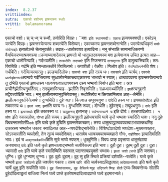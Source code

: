 ```yaml
---
index:  8.2.37
vrittiindex: 
sutra:  एकाचो बशोभष् झषन्तस्य स्ध्वोः
vritti:  balamanorama 
---
```


एकाचो वशो। स् च् ध्व् च स्ध्वौ, तयोरिति विग्रहः। ``बश` इति स्थानषष्ठी। एकाच` इत्यवयवषष्ठी। एकोऽच् यस्येति विग्रहः। झषन्तस्येत्यस्य शब्दस्येति विशेष्यम्। एकाच्कस्य झषन्तशब्देनान्वेति। पदस्येत्यधिकृतं `स्कोः संयोगाद्योः` इत्यतोऽन्ते चेत्यनुवर्तते। तदाह--धातोरवयव इत्यादिना। ननु संभवति सामानाधिकरण्ये वैयधिकरण्याश्रयणस्या।ञन्याय्यत्वादेकाच् झषन्तो यो धातुस्तदवयवस्य बश इत्येवान्वय उचित इत्यत आह--एकाचो धातोरित्यादि। गर्दभयतीति। `तत्करोति तदाचष्टे` इति णिजन्तस्य `सनाद्यन्ताः` इति दातुत्वात्तिबादि। ततः क्विबिति। गर्दभि इति ण्यन्तात्कर्तरि क्विबित्यर्थः। कपावितौ। वेर्लोपः। णिलोप इति। `णेरनिटीत्यनेने`ति शेषः। गर्धबिति। गर्दभित्यस्मात्सुः। हल्ङ्यादिलोपः। `एकाचो बशः` इति दस्य धः। `वावसाने` इति चर्त्वम्। `एकाचो धातोर्झषन्तस्ये`त्यन्वये गर्दभित्यस्य सुब्धातोरनेकाच्त्वाद्दकारस्य भष्भावो न स्यात्। धात्ववयवस्य झषन्तस्येत्यन्वये तु दभिति एकाचो झषन्तस्य धात्वयवत्वात्तदवयवस्य दस्य भष्भावो निर्बाध इति भावः। अत्र प्राचीनैर्झलीत्यनुवर्तितम्। तदयुक्तमित्याह--झलीति निवृत्तमिति। स#आमर्थ्यादिति। `झली`त्यनुवृत्तौ तद्वैयर्थ्यादिति भावः। ननु झलीत्यस्यानुवृत्तिरेवास्तु। स्ध्वोरित्येव न क्रियतामित्यत आह--तेनेति। झलीत्यननुवर्तनेनेत्यर्थः। दुग्घमिति। दुहेः क्तः। कित्त्वान्न सघूपधगुणः। `दादेः`ति हस्य धः। `झषस्तथोर्धोऽधः` इति तकारस्य धः। `झलां जश् झशी`ति घस्य गः। दुग्धमिति रूपम्। दोग्धेति। दुहेस्तृच्। लघूपधगुणः। `दादेः` इति हस्य घः। `झषस्तथोः` इति तकारस्य धः। `ऋदुशनस्` इत्यनङ्। `सर्वनामस्थाने च` इति दीर्घः। हल्ङ्यादिलोपः। ` न लोपः` इति नकारलोपः, `दोग्धा` इति रूपम्। झलीत्यनुवृत्तौ इहोभयत्रापि घत्वे कृते भष्भावः स्यादिति भावः। ननु दुहेः क्विबन्तात्सोर्लोपे`दादेः` इति घत्वे कृते दुघिति झषन्तमेकाच्कम्। तस्य धातुत्वाद्धात्ववयवत्वाऽभावात्कथमिह दकारस्य भष्भावेन धकारः स्यादित्यत आह--व्यपदेशिद्भावेनेति। विशिष्टोऽपदेशो व्यपदेशः=मुख्यव्यवहारः, सोऽस्यास्तीति व्यपदेशी, तेन तुल्यं व्यपदेशिवत्। धातावेव धात्वयवयत्वव्यवहारो गौणः, `राहोश्शिरः` इत्यादिवदिति भावः। इदं च `आद्यन्तवदेकस्मि`न्निति सूत्रे भाष्ये स्पष्टम्। धुक्दुगिति। क्विपः प्राक् प्रवृत्ताया धातुसंज्ञाया अनपायात् `दादेः` इति धत्वे कृते झषन्तत्वाद्भष्भावे चर्त्वविकल्प इति भावः। दुहौ दुहः। दुहम् दुहौ दुहः। दुहा। भ्यामादौ `दादेः` इति घत्वे कृते स्वादिष्विति पदत्वात् पदान्तत्वप्रयुक्तो भष्भावः। `झलां जशो।ञन्ते` इति जश्त्वम्। धुग्भिः। दुहे धुग्भ्याम् धुग्भ्यः। दुहः दुहोः दुहाम्। दुह् सु इति स्थिते प्रक्रियां दर्शयति--षत्वेति। घत्वे कृते भष्भावे `झलां जशोऽन्ते` इति जश्त्वेन गकारः। तस्य `खरि चे`ति चर्त्वस्याऽसिद्धत्वात् `आदेशप्रत्यययोः` इति षत्वे कृते चर्त्वे धुक्षु इति रूपमिति भावः। `द्रुह जिघांसायाम्,` `मुह वैचित्त्ये` `ष्णुह उद्गिरणे` `ष्णिह प्रीतौ` एभ्यः क्विबन्तेभ्यः सोर्लोपे द्रुहेर्दादित्वाड्ढत्वं बाधित्वा नित्यं घत्वे प्राप्ते इतरेषामदादित्वादप्राप्ते घत्वे इदमारभ्यते।

